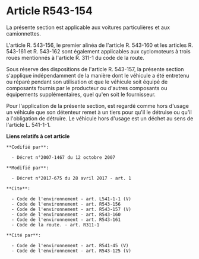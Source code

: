 # Article R543-154

La présente section est applicable aux voitures particulières et aux camionnettes. 

L'article R. 543-156, le premier alinéa de l'article R. 543-160 et les articles R. 543-161 et R. 543-162 sont également
applicables aux cyclomoteurs à trois roues mentionnés à l'article R. 311-1 du code de la route. 

Sous réserve des dispositions de l'article R. 543-157, la présente section s'applique indépendamment de la manière dont le
véhicule a été entretenu ou réparé pendant son utilisation et que le véhicule soit équipé de composants fournis par le
producteur ou d'autres composants ou équipements supplémentaires, quel qu'en soit le fournisseur. 

Pour l'application de la présente section, est regardé comme hors d'usage un véhicule que son détenteur remet à un tiers pour
qu'il le détruise ou qu'il a l'obligation de détruire. Le véhicule hors d'usage est un déchet au sens de l'article L.
541-1-1.

**Liens relatifs à cet article**

	**Codifié par**:

	  - Décret n°2007-1467 du 12 octobre 2007

	**Modifié par**:

	  - Décret n°2017-675 du 28 avril 2017 - art. 1

	**Cite**:

	  - Code de l'environnement - art. L541-1-1 (V)
	  - Code de l'environnement - art. R543-156
	  - Code de l'environnement - art. R543-157 (V)
	  - Code de l'environnement - art. R543-160
	  - Code de l'environnement - art. R543-161
	  - Code de la route. - art. R311-1

	**Cité par**:

	  - Code de l'environnement - art. R541-45 (V)
	  - Code de l'environnement - art. R543-125 (V)
